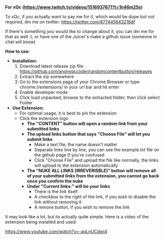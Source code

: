 **For xQc (https://www.twitch.tv/videos/1516937671?t=1h46m25s)**

To xQc, if you actually want to pay me for it, which would be dope but not required, dm me on twitter: https://twitter.com/877445643216df

If there's something you would like to change about it, you can dm me for that as well :), or have one of the Juicer's make a github issue (someone in chat will know)

**How to use:**
* **Installation:**
    1. Download latest release zip file: https://github.com/anonxqccoder/randomcontentbutton/releases
    2. Extract the zip somewhere
    2. Go to the extensions page of your Chrome Browser or type chrome://extensions/ in your url bar and hit enter
    3. Enable developer mode
    4. Click load unpacked, browse to the extracted folder, then click select Folder
* **Use Extension:**
    * For optimal usage, it is best to pin the extension
    * Click the extension logo
        * **The "CONTENT" button will open a random link from your submitted links**
        * **The upload links button that says "Choose File" will let you submit links**
            * Make a text file, the name doesn't matter
            * Separate links line by line, you can see the example.txt file on the github page if you're confused
            * Click "Choose File" and upload the file like normally, the links will upload to the extension automatically
        * **The "NUKE ALL LINKS (IRREVERISBLE)" button will remove all of your submitted links from the extension, you cannot go back once you confirm the nuke**
        * **Under "Current links:" will be your links**
            * There is the link itself
            * A checkbox to the right of the link, if you wish to disable the link without removing it
            * A remove button, if you wish to remove the link

It may look like a lot, but its actually quite simple. Here is a video of the extension being installed and used:

https://www.youtube.com/watch?v=-agLnUCdwi4
